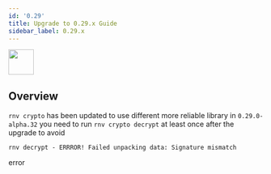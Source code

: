 ```yaml
---
id: '0.29'
title: Upgrade to 0.29.x Guide
sidebar_label: 0.29.x
---
```


<img src="https://renative.org/img/ic_upgrade.png" width=50 height=50 />


## Overview

`rnv crypto` has been updated to use different more reliable library in `0.29.0-alpha.32`
you need to run `rnv crypto decrypt` at least once after the upgrade to avoid

```
rnv decrypt - ERRROR! Failed unpacking data: Signature mismatch
```
error
